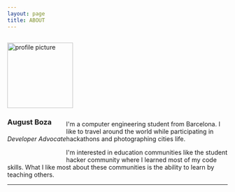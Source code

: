 ```yaml
---
layout: page
title: ABOUT
---
```


<div class="container" style="margin-top:2em; margin-bottom:2em;">
  <div class="row">
    <div class="col-md-3">
      <img class="avatar img-circle" width="150px" height="150px" src="{{site.baseurl}}/assets/images/profile.png" alt="profile picture"/>
    </div>
    <div class="col-md-8 about-head" style="float:left;">
      <h3>August Boza</h3>
      <h6>Developer Advocate</h6>
    </div>
  </div>
</div>

I'm a computer engineering student from Barcelona. I like to travel around the world while participating in hackathons and photographing cities life.

I'm interested in education communities like the student hacker community where I learned most of my code skills. What I like most about these communities is the ability to learn by teaching others.

---

<a href="https://github.com/abozadev"> <i class="fa fa-github fa-3x fa-about"></i></a>
<a href="https://twitter.com/abozadev"> <i class="fa fa-twitter fa-3x fa-about"></i></a>
<a href="https://linkedin.com/in/abozadev"> <i class="fa fa-linkedin fa-3x fa-about"></i></a>
